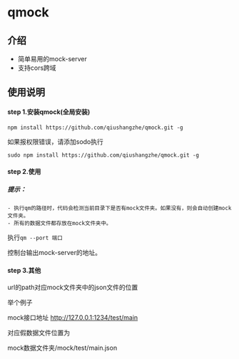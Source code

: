 # qmock

## 介绍
- 简单易用的mock-server
- 支持cors跨域

## 使用说明

#### step 1.安装qmock(全局安装)

```
npm install https://github.com/qiushangzhe/qmock.git -g
```

如果报权限错误，请添加sodo执行

```
sudo npm install https://github.com/qiushangzhe/qmock.git -g
```
#### step 2.使用

##### 提示：
    - 执行qm的路径时，代码会检测当前目录下是否有mock文件夹。如果没有，则会自动创建mock文件夹。
    - 所有的数据文件都存放在mock文件夹中。


执行``qm --port 端口``

控制台输出mock-server的地址。

#### step 3.其他

url的path对应mock文件夹中的json文件的位置

举个例子

mock接口地址
http://127.0.0.1:1234/test/main

对应假数据文件位置为

mock数据文件夹/mock/test/main.json
